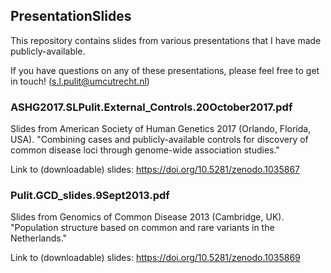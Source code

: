 ## PresentationSlides

This repository contains slides from various presentations that I have made publicly-available.

If you have questions on any of these presentations, please feel free to get in touch! (s.l.pulit@umcutrecht.nl)

### ASHG2017.SLPulit.External_Controls.20October2017.pdf
Slides from American Society of Human Genetics 2017 (Orlando, Florida, USA). "Combining cases and publicly-available controls for discovery of common disease loci through genome-wide association studies."

Link to (downloadable) slides: https://doi.org/10.5281/zenodo.1035867

### Pulit.GCD_slides.9Sept2013.pdf
Slides from Genomics of Common Disease 2013 (Cambridge, UK). "Population structure based on common and rare variants in the Netherlands."

Link to (downloadable) slides: https://doi.org/10.5281/zenodo.1035869

